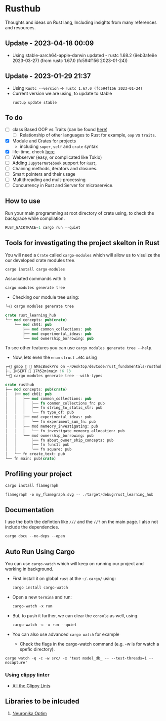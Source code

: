 # Rusthub

Thoughts and ideas on Rust lang, Including insights from many references and
resources.

## Update - 2023-04-18 00:09

- Using stable-aarch64-apple-darwin updated - rustc 1.68.2 (9eb3afe9e
  2023-03-27) (from rustc 1.67.0 (fc594f156 2023-01-24))

## Update - 2023-01-29 21:37

- Using `Rustc --version` -> `rustc 1.67.0 (fc594f156 2023-01-24)`
- Current version we are using, to update to stable
  ```shell
  rustup update stable
  ```

## To do

- [ ] class Based OOP vs Traits (can be found
      [here](https://www.youtube.com/watch?v=m_phdVlkr6U&t=158s))
  - [ ] Relationship of other languages to Rust for example, `oop` vs
        `traits`.
- [x] Module and Crates for projects
  - including `super`, `self` and `crate` syntax
- [x] life-time, check [here](https://www.youtube.com/watch?v=1QoT9fmPYr8)
- [ ] Webserver (easy, or complicated like Tokio)
- [ ] Adding `JupyterNotebook` support for `Rust`,
- [ ] Chaining methods, iterators and closures.
- [ ] Smart pointers and their usage
- [ ] Multithreading and mult-processing
- [ ] Concurrency in Rust and Server for microservice.

## How to use

Run your main programming at root directory of crate using, to check the
backgrace while compliation.

```rust
RUST_BACKTRACE=1 cargo run --quiet
```

## Tools for investigating the project skelton in Rust

You will need a `Crate` called `cargo-modules` which will allow us to visulize
the our developed crate modules tree.

```rust
cargo install cargo-modules
```

Associated commands with it:

```rust
cargo modules generate tree
```

- Checking our module tree using:

```rust
╰─ cargo modules generate tree

crate rust_learning_hub
└── mod concepts: pub(crate)
    └── mod ch01: pub
        ├── mod common_collections: pub
        ├── mod experimental_ideas: pub
        └── mod ownership_borrowing: pub
```

To see other features you can use `cargo modules generate tree --help`.

- Now, lets even the `enum` `struct` ..etc using

```rust
╭─ gmbp   GMacBookPro on ~/Desktop/devCode/rust_fundamentals/rusthub   
├─ﮧ INSERT  17h52m|main !6 ?3
╰─ cargo modules generate tree --with-types

crate rusthub
├── mod concepts: pub(crate)
│   ├── mod ch01: pub
│   │   ├── mod common_collections: pub
│   │   │   ├── fn common_collections_fn: pub
│   │   │   ├── fn string_to_static_str: pub
│   │   │   └── fn type_of: pub
│   │   ├── mod experimental_ideas: pub
│   │   │   └── fn experiment_sum_fn: pub
│   │   ├── mod memeory_investigating: pub
│   │   │   └── fn investigate_memeory_allocation: pub
│   │   └── mod ownership_borrowing: pub
│   │       ├── fn about_owner_ship_concepts: pub
│   │       ├── fn func1: pub
│   │       └── fn square: pub
│   └── fn create_text: pub
└── fn main: pub(crate)
```

## Profiling your project

```rust
cargo install flamegraph
```

```rust
flamegraph -o my_flamegraph.svg -- ./target/debug/rust_learning_hub
```

## Documentation

I use the both the defintion like `///` and the `//?` on the main page. I also
not include the dependencies.

```rust
cargo docu --no-deps --open
```

## Auto Run Using Cargo

You can use `cargo-watch` which will keep on running our project and working in background.

- First install it on global `rust` at the `~/.cargo/` using:
  ```rust
  cargo install cargo-watch
  ```
- Open a new `termina` and run:
  ```rust
  cargo-watch -x run
  ```
- But, to push it further, we can clear the `console` as well, using

  ```rust
  cargo-watch -c -x run --quiet
  ```

- You can also use advanced `cargo watch` for example
  - Check the flags in the cargo-watch command (e.g. -w is for watch a spefic directory).

```shell
cargo watch -q -c -w src/ -x 'test model_db_ -- --test-threads=1 --nocapture'
```

### Using clippy linter

- [All the Clippy Lints](https://rust-lang.github.io/rust-clippy/v0.0.212/index.html)

## Libraries to be inlcuded

1. [Neuronika Optim](https://docs.rs/neuronika/0.1.0/neuronika/optim/index.html)

